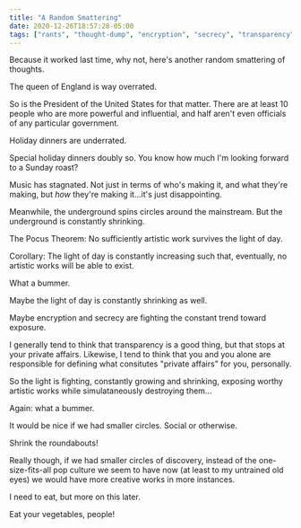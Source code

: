 ```yaml
---
title: "A Random Smattering"
date: 2020-12-26T18:57:28-05:00
tags: ["rants", "thought-dump", "encryption", "secrecy", "transparency"]
---
```


Because it worked last time, why not, here's another random smattering of thoughts.

The queen of England is way overrated.

So is the President of the United States for that matter. There are at least 10 people who are more powerful and influential, and half aren't even officials of any particular government.

Holiday dinners are underrated.

Special holiday dinners doubly so. You know how much I'm looking forward to a Sunday roast?

Music has stagnated. Not just in terms of who's making it, and what they're making, but _how_ they're making it...it's just disappointing.

Meanwhile, the underground spins circles around the mainstream. But the underground is constantly shrinking.

The Pocus Theorem: No sufficiently artistic work survives the light of day.

Corollary: The light of day is constantly increasing such that, eventually, no artistic works will be able to exist.

What a bummer.

Maybe the light of day is constantly shrinking as well.

Maybe encryption and secrecy are fighting the constant trend toward exposure.

I generally tend to think that transparency is a good thing, but that stops at your private affairs. Likewise, I tend to think that you and you alone are responsible for defining what consitutes "private affairs" for you, personally.

So the light is fighting, constantly growing and shrinking, exposing worthy artistic works while simulataneously destroying them...

Again: what a bummer.

It would be nice if we had smaller circles. Social or otherwise.

Shrink the roundabouts!

Really though, if we had smaller circles of discovery, instead of the one-size-fits-all pop culture we seem to have now (at least to my untrained old eyes) we would have more creative works in more instances.

I need to eat, but more on this later.

Eat your vegetables, people!
